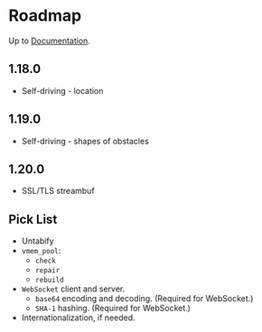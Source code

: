 # Roadmap

Up to [Documentation](README.md).

## 1.18.0
- Self-driving - location

## 1.19.0
- Self-driving - shapes of obstacles

## 1.20.0
- SSL/TLS streambuf

## Pick List
- Untabify
- `vmem_pool`:
  - `check`
  - `repair`
  - `rebuild`
- `WebSocket` client and server.
  - `base64` encoding and decoding. (Required for WebSocket.)
  - `SHA-1` hashing. (Required for WebSocket.)
- Internationalization, if needed.
